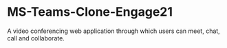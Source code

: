 # MS-Teams-Clone-Engage21
A video conferencing web application through which users can  meet, chat, call and collaborate.
